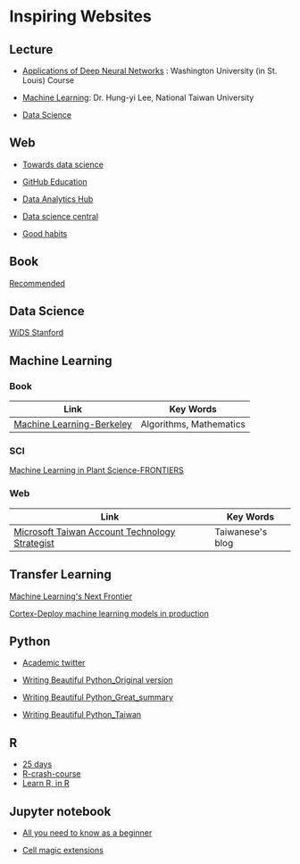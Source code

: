 Inspiring Websites
=
Lecture
-
* [Applications of Deep Neural Networks](https://github.com/jeffheaton/t81_558_deep_learning) : Washington University (in St. Louis) Course

* [Machine Learning](http://speech.ee.ntu.edu.tw/~tlkagk/courses_ML20.html_): Dr. Hung-yi Lee,  National Taiwan University

* [Data Science](https://www.edx.org/professional-certificate/python-data-science)

Web
-

* [Towards data science](https://towardsdatascience.com/)

* [GitHub Education](https://education.github.com/)

* [Data Analytics Hub](https://exeter-data-analytics.github.io/)

* [Data science central](https://www.datasciencecentral.com/)

* [Good habits](https://widdowquinn.github.io/ten_great_papers/)

Book
-

[Recommended](https://twitter.com/wildtypeMC/status/1240862547370299392)

Data Science
-
[WiDS Stanford](https://www.youtube.com/watch?v=V6bSlPNwrKo&list=PLn62CdVLnT-eIdTp7yvEpkMBcu-rD5GsF&index=5&t=0s)


Machine Learning
-

### Book

| Link | Key Words |
| --- | --- |
| [Machine Learning-Berkeley](https://www.eecs189.org/static/resources/comprehensive-guide.pdf)|Algorithms, Mathematics |

### SCI
[Machine Learning in Plant Science-FRONTIERS](https://www.frontiersin.org/research-topics/6856/machine-learning-in-plant-science#articles)

### Web
| Link | Key Words |
| --- | --- |
|[Microsoft Taiwan Account Technology Strategist](https://medium.com/@asheliao) |Taiwanese's blog|

Transfer Learning
-
[Machine Learning's Next Frontier](https://ruder.io/transfer-learning/)

[Cortex-Deploy machine learning models in production](https://www.cortex.dev/)

Python
-

* [Academic twitter](https://twitter.com/klsywd/status/1239680070018428928)

* [Writing Beautiful Python_Original version](https://www.python.org/dev/peps/pep-0008/)

* [Writing Beautiful Python_Great_summary](https://development.robinwinslow.uk/2014/01/05/summary-of-python-code-style-conventions/)

* [Writing Beautiful Python_Taiwan](https://cflin.com/wordpress/603/pep8-python)

R
-
* [25 days](https://kiirstio.wixsite.com/kowen/post/the-25-days-of-christmas-an-r-advent-calendar)
* [R-crash-course](https://bioinformatics-core-shared-training.github.io/r-crash-course/)
* [Learn R, in R](https://swirlstats.com/)

Jupyter notebook
-
* [All you need to know as a beginner](https://www.youtube.com/watch?v=HW29067qVWk)

* [Cell magic extensions](https://www.youtube.com/watch?v=zxkdO07L29Q)
